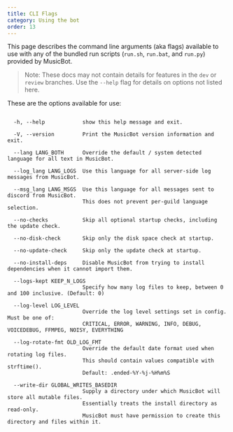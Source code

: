 ```yaml
---
title: CLI Flags
category: Using the bot
order: 13
---
```


This page describes the command line arguments (aka flags) available to use with 
any of the bundled run scripts (`run.sh`, `run.bat`, and `run.py`) provided by MusicBot.  

> Note: These docs may not contain details for features in the `dev` or `review` branches.  Use the `--help` flag for details on options not listed here.

These are the options available for use:
```text

  -h, --help            show this help message and exit.

  -V, --version         Print the MusicBot version information and exit.

  --lang LANG_BOTH      Override the default / system detected language for all text in MusicBot.

  --log_lang LANG_LOGS  Use this language for all server-side log messages from MusicBot.

  --msg_lang LANG_MSGS  Use this language for all messages sent to discord from MusicBot.
                        This does not prevent per-guild language selection.

  --no-checks           Skip all optional startup checks, including the update check.

  --no-disk-check       Skip only the disk space check at startup.

  --no-update-check     Skip only the update check at startup.

  --no-install-deps     Disable MusicBot from trying to install dependencies when it cannot import them.

  --logs-kept KEEP_N_LOGS
                        Specify how many log files to keep, between 0 and 100 inclusive. (Default: 0)

  --log-level LOG_LEVEL
                        Override the log level settings set in config. Must be one of: 
                        CRITICAL, ERROR, WARNING, INFO, DEBUG, VOICEDEBUG, FFMPEG, NOISY, EVERYTHING

  --log-rotate-fmt OLD_LOG_FMT
                        Override the default date format used when rotating log files. 
                        This should contain values compatible with strftime().
                        Default: .ended-%Y-%j-%H%m%S 

  --write-dir GLOBAL_WRITES_BASEDIR
                        Supply a directory under which MusicBot will store all mutable files.  
                        Essentially treats the install directory as read-only.  
                        MusicBot must have permission to create this directory and files within it.

```
